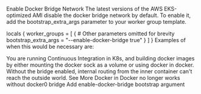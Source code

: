 Enable Docker Bridge Network
The latest versions of the AWS EKS-optimized AMI disable the docker bridge network by default. To enable it, add the bootstrap_extra_args parameter to your worker group template.

locals {
  worker_groups = [
    {
      # Other parameters omitted for brevity
      bootstrap_extra_args = "--enable-docker-bridge true"
    }
  ]
}
Examples of when this would be necessary are:

You are running Continuous Integration in K8s, and building docker images by either mounting the docker sock as a volume or using docker in docker. Without the bridge enabled, internal routing from the inner container can't reach the outside world.
See More
Docker in Docker no longer works without docker0 bridge
Add enable-docker-bridge bootstrap argument

